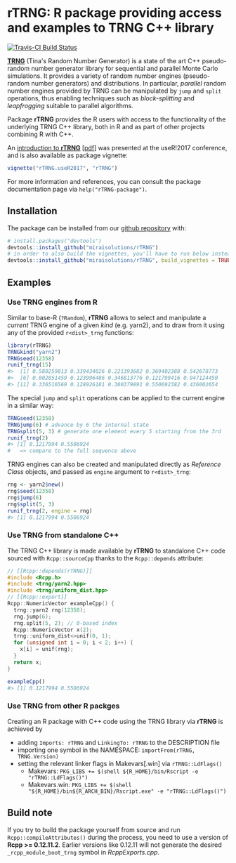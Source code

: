 
<!-- README.md is generated from README.Rmd. Please edit that file -->
rTRNG: R package providing access and examples to TRNG C++ library
==================================================================

[![Travis-CI Build Status](https://travis-ci.org/miraisolutions/rTRNG.svg?branch=master)](https://travis-ci.org/miraisolutions/rTRNG) <!-- CRAN badge issues with local R CMD check
[![CRAN_Status_Badge](http://www.r-pkg.org/badges/version/rTRNG)](https://cran.r-project.org/package=rTRNG)
-->

**[TRNG](https://numbercrunch.de/trng/)** (Tina's Random Number Generator) is a state of the art C++ pseudo-random number generator library for sequential and parallel Monte Carlo simulations. It provides a variety of random number engines (pseudo-random number generators) and distributions. In particular, *parallel* random number engines provided by TRNG can be manipulated by `jump` and `split` operations, thus enabling techniques such as *block-splitting* and *leapfrogging* suitable to parallel algorithms.

Package **rTRNG** provides the R users with access to the functionality of the underlying TRNG C++ library, both in R and as part of other projects combining R with C++.

An [introduction to **rTRNG**](https://user2017.sched.com/event/Axpj/rtrng-advanced-parallel-random-number-generation-in-r) \[[pdf](http://schd.ws/hosted_files/user2017/93/Mirai.rTRNG.useR2017.pdf)\] was presented at the useR!2017 conference, and is also available as package vignette:

``` r
vignette("rTRNG.useR2017", "rTRNG")
```

For more information and references, you can consult the package documentation page via `help("rTRNG-package")`.

Installation
------------

The package can be installed from our [github repository](https://github.com/miraisolutions/rTRNG) with:

``` r
# install.packages("devtools")
devtools::install_github("miraisolutions/rTRNG")
# in order to also build the vignettes, you'll have to run below instead
devtools::install_github("miraisolutions/rTRNG", build_vignettes = TRUE)
```

Examples
--------

### Use TRNG engines from R

Similar to base-R (`?Random`), **rTRNG** allows to select and manipulate a *current* TRNG engine of a given *kind* (e.g. yarn2), and to draw from it using any of the provided `r<dist>_trng` functions:

``` r
library(rTRNG)
TRNGkind("yarn2") 
TRNGseed(12358)
runif_trng(15)
#>  [1] 0.580259813 0.339434026 0.221393682 0.369402388 0.542678773
#>  [6] 0.002851459 0.123996486 0.346813776 0.121799416 0.947124450
#> [11] 0.336516569 0.128926181 0.380379891 0.550692382 0.436002654
```

The special `jump` and `split` operations can be applied to the current engine in a similar way:

``` r
TRNGseed(12358)
TRNGjump(6) # advance by 6 the internal state
TRNGsplit(5, 3) # generate one element every 5 starting from the 3rd
runif_trng(2)
#> [1] 0.1217994 0.5506924
#   => compare to the full sequence above
```

TRNG engines can also be created and manipulated directly as *Reference Class* objects, and passed as `engine` argument to `r<dist>_trng`:

``` r
rng <- yarn2$new()
rng$seed(12358)
rng$jump(6)
rng$split(5, 3)
runif_trng(2, engine = rng)
#> [1] 0.1217994 0.5506924
```

### Use TRNG from standalone C++

The TRNG C++ library is made available by **rTRNG** to standalone C++ code sourced with `Rcpp::sourceCpp` thanks to the `Rcpp::depends` attribute:

``` cpp
// [[Rcpp::depends(rTRNG)]]
#include <Rcpp.h>
#include <trng/yarn2.hpp>
#include <trng/uniform_dist.hpp>
// [[Rcpp::export]]
Rcpp::NumericVector exampleCpp() {
  trng::yarn2 rng(12358);
  rng.jump(6);
  rng.split(5, 2); // 0-based index
  Rcpp::NumericVector x(2);
  trng::uniform_dist<>unif(0, 1);
  for (unsigned int i = 0; i < 2; i++) {
    x[i] = unif(rng);
  }
  return x;
}
```

``` r
exampleCpp()
#> [1] 0.1217994 0.5506924
```

### Use TRNG from other R packges

Creating an R package with C++ code using the TRNG library via **rTRNG** is achieved by

-   adding `Imports: rTRNG` and `LinkingTo: rTRNG` to the DESCRIPTION file
-   importing one symbol in the NAMESPACE: `importFrom(rTRNG, TRNG.Version)`
-   setting the relevant linker flags in Makevars\[.win\] via `rTRNG::LdFlags()`
    -   Makevars: `PKG_LIBS += $(shell ${R_HOME}/bin/Rscript -e "rTRNG::LdFlags()")`
    -   Makevars.win: `PKG_LIBS += $(shell "${R_HOME}/bin${R_ARCH_BIN}/Rscript.exe" -e "rTRNG::LdFlags()")`

Build note
----------

If you try to build the package yourself from source and run `Rcpp::compileAttributes()` during the process, you need to use a version of **Rcpp &gt;= 0.12.11.2**. Earlier versions like 0.12.11 will not generate the desired `_rcpp_module_boot_trng` symbol in *RcppExports.cpp*.
